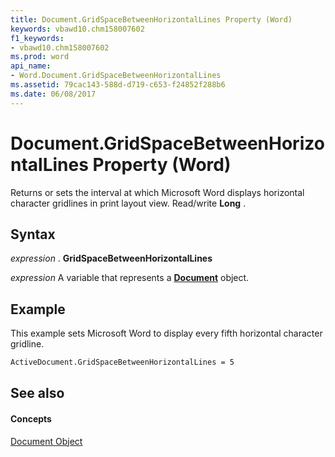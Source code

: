 ```yaml
---
title: Document.GridSpaceBetweenHorizontalLines Property (Word)
keywords: vbawd10.chm158007602
f1_keywords:
- vbawd10.chm158007602
ms.prod: word
api_name:
- Word.Document.GridSpaceBetweenHorizontalLines
ms.assetid: 79cac143-588d-d719-c653-f24852f288b6
ms.date: 06/08/2017
---
```



# Document.GridSpaceBetweenHorizontalLines Property (Word)

Returns or sets the interval at which Microsoft Word displays horizontal character gridlines in print layout view. Read/write **Long** .


## Syntax

 _expression_ . **GridSpaceBetweenHorizontalLines**

 _expression_ A variable that represents a **[Document](document-object-word.md)** object.


## Example

This example sets Microsoft Word to display every fifth horizontal character gridline.


```vb
ActiveDocument.GridSpaceBetweenHorizontalLines = 5
```


## See also


#### Concepts


[Document Object](document-object-word.md)

